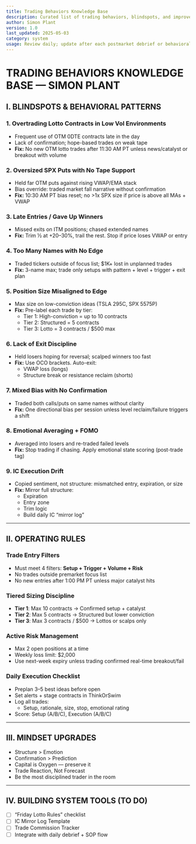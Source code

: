 ```yaml
---
title: Trading Behaviors Knowledge Base
description: Curated list of trading behaviors, blindspots, and improvement heuristics based on real-world performance reviews
author: Simon Plant
version: 1.0
last_updated: 2025-05-03
category: system
usage: Review daily; update after each postmarket debrief or behavioral breakdown
---
```


# TRADING BEHAVIORS KNOWLEDGE BASE — SIMON PLANT

## I. BLINDSPOTS & BEHAVIORAL PATTERNS

### 1. Overtrading Lotto Contracts in Low Vol Environments
- Frequent use of OTM 0DTE contracts late in the day
- Lack of confirmation; hope-based trades on weak tape
- **Fix:** No new OTM lotto trades after 11:30 AM PT unless news/catalyst or breakout with volume

### 2. Oversized SPX Puts with No Tape Support
- Held far OTM puts against rising VWAP/EMA stack
- Bias override: traded market fall narrative without confirmation
- **Fix:** 10:30 AM PT bias reset; no >1x SPX size if price is above all MAs + VWAP

### 3. Late Entries / Gave Up Winners
- Missed exits on ITM positions; chased extended names
- **Fix:** Trim ½ at +20–30%, trail the rest. Stop if price loses VWAP or entry

### 4. Too Many Names with No Edge
- Traded tickers outside of focus list; $1K+ lost in unplanned trades
- **Fix:** 3-name max; trade only setups with pattern + level + trigger + exit plan

### 5. Position Size Misaligned to Edge
- Max size on low-conviction ideas (TSLA 295C, SPX 5575P)
- **Fix:** Pre-label each trade by tier:
  - Tier 1: High-conviction = up to 10 contracts
  - Tier 2: Structured = 5 contracts
  - Tier 3: Lotto = 3 contracts / $500 max

### 6. Lack of Exit Discipline
- Held losers hoping for reversal; scalped winners too fast
- **Fix:** Use OCO brackets. Auto-exit:
  - VWAP loss (longs)
  - Structure break or resistance reclaim (shorts)

### 7. Mixed Bias with No Confirmation
- Traded both calls/puts on same names without clarity
- **Fix:** One directional bias per session unless level reclaim/failure triggers a shift

### 8. Emotional Averaging + FOMO
- Averaged into losers and re-traded failed levels
- **Fix:** Stop trading if chasing. Apply emotional state scoring (post-trade tag)

### 9. IC Execution Drift
- Copied sentiment, not structure: mismatched entry, expiration, or size
- **Fix:** Mirror full structure:
  - Expiration
  - Entry zone
  - Trim logic
  - Build daily IC “mirror log”

---

## II. OPERATING RULES

### Trade Entry Filters
- Must meet 4 filters: **Setup + Trigger + Volume + Risk**
- No trades outside premarket focus list
- No new entries after 1:00 PM PT unless major catalyst hits

### Tiered Sizing Discipline
- **Tier 1**: Max 10 contracts → Confirmed setup + catalyst
- **Tier 2**: Max 5 contracts → Structured but lower conviction
- **Tier 3**: Max 3 contracts / $500 → Lottos or scalps only

### Active Risk Management
- Max 2 open positions at a time
- Weekly loss limit: $2,000
- Use next-week expiry unless trading confirmed real-time breakout/fail

### Daily Execution Checklist
- Preplan 3–5 best ideas before open
- Set alerts + stage contracts in ThinkOrSwim
- Log all trades:
  - Setup, rationale, size, stop, emotional rating
- Score: Setup (A/B/C), Execution (A/B/C)

---

## III. MINDSET UPGRADES

- Structure > Emotion
- Confirmation > Prediction
- Capital is Oxygen — preserve it
- Trade Reaction, Not Forecast
- Be the most disciplined trader in the room

---

## IV. BUILDING SYSTEM TOOLS (TO DO)

- [ ] “Friday Lotto Rules” checklist  
- [ ] IC Mirror Log Template  
- [ ] Trade Commission Tracker  
- [ ] Integrate with daily debrief + SOP flow